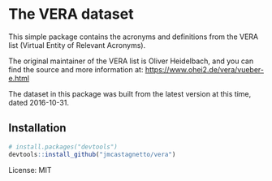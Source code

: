 # The VERA dataset

This simple package contains the acronyms and definitions from the VERA list (Virtual Entity of Relevant Acronyms).

The original maintainer of the VERA list is Oliver Heidelbach, and you can find the source and more information at: https://www.ohei2.de/vera/vueber-e.html

The dataset in this package was built from the latest version at this time, dated 2016-10-31.

## Installation

```r
# install.packages("devtools")
devtools::install_github("jmcastagnetto/vera")
```

License: MIT
